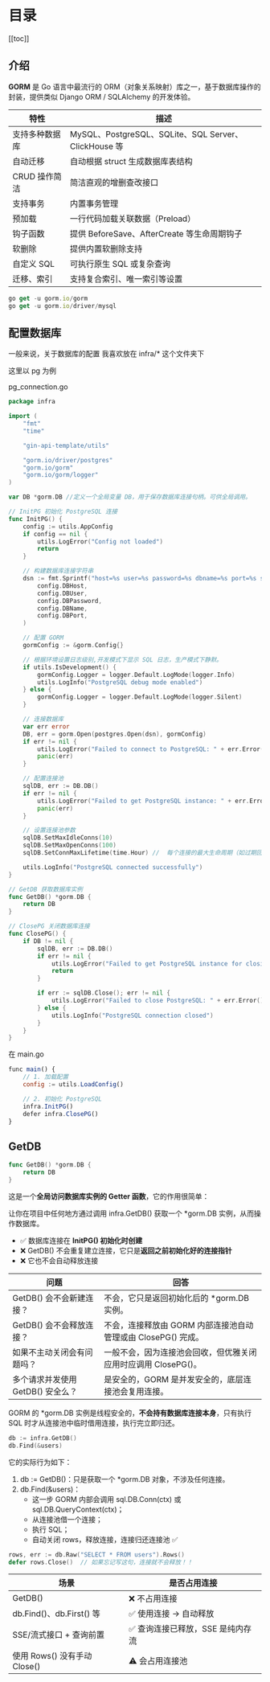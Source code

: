 # 目录

[[toc]]

## 介绍

**GORM** 是 Go 语言中最流行的 ORM（对象关系映射）库之一，基于数据库操作的封装，提供类似 Django ORM / SQLAlchemy 的开发体验。

| **特性** | **描述** |
| --- | --- |
| 支持多种数据库 | MySQL、PostgreSQL、SQLite、SQL Server、ClickHouse 等 |
| 自动迁移 | 自动根据 struct 生成数据库表结构 |
| CRUD 操作简洁 | 简洁直观的增删查改接口 |
| 支持事务 | 内置事务管理 |
| 预加载 | 一行代码加载关联数据（Preload） |
| 钩子函数 | 提供 BeforeSave、AfterCreate 等生命周期钩子 |
| 软删除 | 提供内置软删除支持 |
| 自定义 SQL | 可执行原生 SQL 或复杂查询 |
| 迁移、索引 | 支持复合索引、唯一索引等设置 |

```jsx
go get -u gorm.io/gorm
go get -u gorm.io/driver/mysql
```

## 配置数据库

一般来说，关于数据库的配置 我喜欢放在 infra/* 这个文件夹下

这里以 pg 为例

pg_connection.go

```go
package infra

import (
	"fmt"
	"time"

	"gin-api-template/utils"

	"gorm.io/driver/postgres"
	"gorm.io/gorm"
	"gorm.io/gorm/logger"
)

var DB *gorm.DB //定义一个全局变量 DB，用于保存数据库连接句柄。可供全局调用。

// InitPG 初始化 PostgreSQL 连接
func InitPG() {
	config := utils.AppConfig
	if config == nil {
		utils.LogError("Config not loaded")
		return
	}

	// 构建数据库连接字符串
	dsn := fmt.Sprintf("host=%s user=%s password=%s dbname=%s port=%s sslmode=disable TimeZone=Asia/Shanghai",
		config.DBHost,
		config.DBUser,
		config.DBPassword,
		config.DBName,
		config.DBPort,
	)

	// 配置 GORM
	gormConfig := &gorm.Config{}

	// 根据环境设置日志级别,开发模式下显示 SQL 日志，生产模式下静默。
	if utils.IsDevelopment() {
		gormConfig.Logger = logger.Default.LogMode(logger.Info)
		utils.LogInfo("PostgreSQL debug mode enabled")
	} else {
		gormConfig.Logger = logger.Default.LogMode(logger.Silent)
	}

	// 连接数据库
	var err error
	DB, err = gorm.Open(postgres.Open(dsn), gormConfig)
	if err != nil {
		utils.LogError("Failed to connect to PostgreSQL: " + err.Error())
		panic(err)
	}

	// 配置连接池
	sqlDB, err := DB.DB()
	if err != nil {
		utils.LogError("Failed to get PostgreSQL instance: " + err.Error())
		panic(err)
	}

	// 设置连接池参数
	sqlDB.SetMaxIdleConns(10)
	sqlDB.SetMaxOpenConns(100)
	sqlDB.SetConnMaxLifetime(time.Hour) //  每个连接的最大生命周期（如过期回收）

	utils.LogInfo("PostgreSQL connected successfully")
}

// GetDB 获取数据库实例
func GetDB() *gorm.DB {
	return DB
}

// ClosePG 关闭数据库连接
func ClosePG() {
	if DB != nil {
		sqlDB, err := DB.DB()
		if err != nil {
			utils.LogError("Failed to get PostgreSQL instance for closing: " + err.Error())
			return
		}

		if err := sqlDB.Close(); err != nil {
			utils.LogError("Failed to close PostgreSQL: " + err.Error())
		} else {
			utils.LogInfo("PostgreSQL connection closed")
		}
	}
}

```

在 main.go

```jsx
func main() {
	// 1. 加载配置
	config := utils.LoadConfig()

	// 2. 初始化 PostgreSQL
	infra.InitPG()
	defer infra.ClosePG()
}
```

## GetDB

```go
func GetDB() *gorm.DB {
	return DB
}
```

这是一个**全局访问数据库实例的 Getter 函数**，它的作用很简单：

让你在项目中任何地方通过调用 infra.GetDB() 获取一个 *gorm.DB 实例，从而操作数据库。

- ✅ 数据库连接在 **InitPG() 初始化时创建**
- ❌ GetDB() 不会重复建立连接，它只是**返回之前初始化好的连接指针**
- ❌ 它也不会自动释放连接

| **问题** | **回答** |
| --- | --- |
| GetDB() 会不会新建连接？ | 不会，它只是返回初始化后的 *gorm.DB 实例。 |
| GetDB() 会不会释放连接？ | 不会，连接释放由 GORM 内部连接池自动管理或由 ClosePG() 完成。 |
| 如果不主动关闭会有问题吗？ | 一般不会，因为连接池会回收，但优雅关闭应用时应调用 ClosePG()。 |
| 多个请求并发使用 GetDB() 安全么？ | 是安全的，GORM 是并发安全的，底层连接池会复用连接。 |

GORM 的 *gorm.DB 实例是线程安全的，**不会持有数据库连接本身**，只有执行 SQL 时才从连接池中临时借用连接，执行完立即归还。

```go
db := infra.GetDB()
db.Find(&users)
```

它的实际行为如下：

1. db := GetDB()：只是获取一个 *gorm.DB 对象，不涉及任何连接。
2. db.Find(&users)：
    - 这一步 GORM 内部会调用 sql.DB.Conn(ctx) 或 sql.DB.QueryContext(ctx)；
    - 从连接池借一个连接；
    - 执行 SQL；
    - 自动关闭 rows，释放连接，连接归还连接池 ✅

```go
rows, err := db.Raw("SELECT * FROM users").Rows()
defer rows.Close()  // 如果忘记写这句，连接就不会释放！！
```

| **场景** | **是否占用连接** |
| --- | --- |
| GetDB() | ❌ 不占用连接 |
| db.Find()、db.First() 等 | ✅ 使用连接 → 自动释放 |
| SSE/流式接口 + 查询前置 | ✅ 查询连接已释放，SSE 是纯内存流 |
| 使用 Rows() 没有手动 Close() | ⚠️ 会占用连接池 |